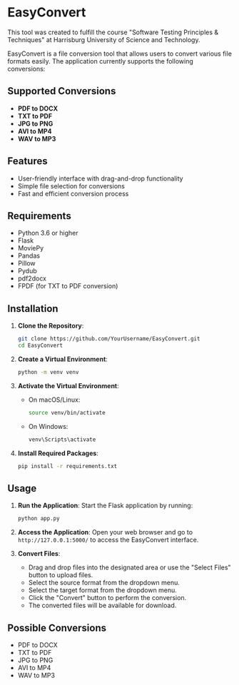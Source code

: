 # EasyConvert

This tool was created to fulfill the course "Software Testing Principles & Techniques" at Harrisburg University of Science and Technology.

EasyConvert is a file conversion tool that allows users to convert various file formats easily. The application currently supports the following conversions:

## Supported Conversions

- **PDF to DOCX**
- **TXT to PDF**
- **JPG to PNG**
- **AVI to MP4**
- **WAV to MP3**

## Features

- User-friendly interface with drag-and-drop functionality
- Simple file selection for conversions
- Fast and efficient conversion process

## Requirements

- Python 3.6 or higher
- Flask
- MoviePy
- Pandas
- Pillow
- Pydub
- pdf2docx
- FPDF (for TXT to PDF conversion)

## Installation

1. **Clone the Repository**:
   ```bash
   git clone https://github.com/YourUsername/EasyConvert.git
   cd EasyConvert
   ```

2. **Create a Virtual Environment**:
   ```bash
   python -m venv venv
   ```

3. **Activate the Virtual Environment**:
   - On macOS/Linux:
     ```bash
     source venv/bin/activate
     ```
   - On Windows:
     ```bash
     venv\Scripts\activate
     ```

4. **Install Required Packages**:
   ```bash
   pip install -r requirements.txt
   ```

## Usage

1. **Run the Application**:
   Start the Flask application by running:
   ```bash
   python app.py
   ```

2. **Access the Application**:
   Open your web browser and go to `http://127.0.0.1:5000/` to access the EasyConvert interface.

3. **Convert Files**:
   - Drag and drop files into the designated area or use the "Select Files" button to upload files.
   - Select the source format from the dropdown menu.
   - Select the target format from the dropdown menu.
   - Click the "Convert" button to perform the conversion.
   - The converted files will be available for download.

## Possible Conversions

- PDF to DOCX
- TXT to PDF
- JPG to PNG
- AVI to MP4
- WAV to MP3